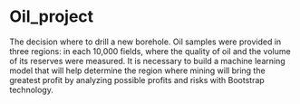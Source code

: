 # Oil_project
The decision where to drill a new borehole. Oil samples were provided in three regions: in each 10,000 fields, where the quality of oil and the volume of its reserves were measured. It is necessary to build a machine learning model that will help determine the region where mining will bring the greatest profit by analyzing possible profits and risks with Bootstrap technology.
